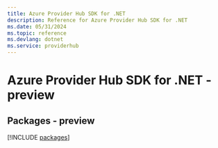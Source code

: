 ```yaml
---
title: Azure Provider Hub SDK for .NET
description: Reference for Azure Provider Hub SDK for .NET
ms.date: 05/31/2024
ms.topic: reference
ms.devlang: dotnet
ms.service: providerhub
---
```

# Azure Provider Hub SDK for .NET - preview
## Packages - preview
[!INCLUDE [packages](provider-hub-index.md)]